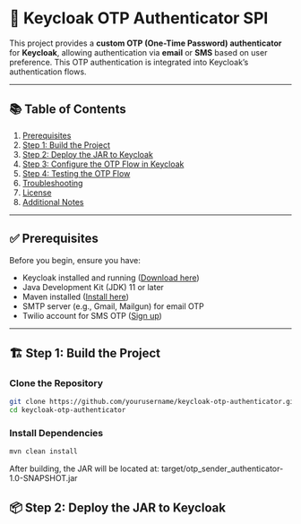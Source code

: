 # 🔐 Keycloak OTP Authenticator SPI

This project provides a **custom OTP (One-Time Password) authenticator** for **Keycloak**, allowing authentication via **email** or **SMS** based on user preference. This OTP authentication is integrated into Keycloak’s authentication flows.

---

## 📚 Table of Contents

1. [Prerequisites](#prerequisites)
2. [Step 1: Build the Project](#step-1-build-the-project)
3. [Step 2: Deploy the JAR to Keycloak](#step-2-deploy-the-jar-to-keycloak)
4. [Step 3: Configure the OTP Flow in Keycloak](#step-3-configure-the-otp-flow-in-keycloak)
5. [Step 4: Testing the OTP Flow](#step-4-testing-the-otp-flow)
6. [Troubleshooting](#troubleshooting)
7. [License](#license)
8. [Additional Notes](#additional-notes)

---

## ✅ Prerequisites

Before you begin, ensure you have:

- Keycloak installed and running ([Download here](https://www.keycloak.org/downloads))
- Java Development Kit (JDK) 11 or later
- Maven installed ([Install here](https://maven.apache.org/install.html))
- SMTP server (e.g., Gmail, Mailgun) for email OTP
- Twilio account for SMS OTP ([Sign up](https://www.twilio.com))

---

## 🏗️ Step 1: Build the Project

### Clone the Repository
```bash
git clone https://github.com/yourusername/keycloak-otp-authenticator.git
cd keycloak-otp-authenticator
```
### Install Dependencies
```bash
mvn clean install
```

After building, the JAR will be located at: target/otp_sender_authenticator-1.0-SNAPSHOT.jar

## 📦 Step 2: Deploy the JAR to Keycloak

